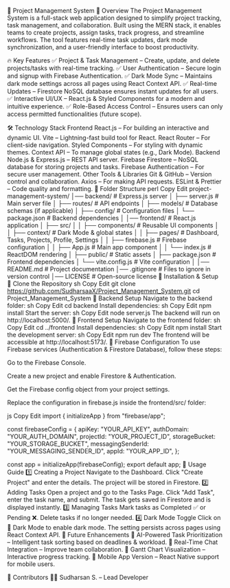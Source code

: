 📌 Project Management System 🚀 Overview The Project Management System is a full-stack web application designed to simplify project tracking, task management, and collaboration. Built using the MERN stack, it enables teams to create projects, assign tasks, track progress, and streamline workflows. The tool features real-time task updates, dark mode synchronization, and a user-friendly interface to boost productivity.

🔥 Key Features ✅ Project & Task Management – Create, update, and delete projects/tasks with real-time tracking. ✅ User Authentication – Secure login and signup with Firebase Authentication. ✅ Dark Mode Sync – Maintains dark mode settings across all pages using React Context API. ✅ Real-time Updates – Firestore NoSQL database ensures instant updates for all users. ✅ Interactive UI/UX – React.js & Styled Components for a modern and intuitive experience. ✅ Role-Based Access Control – Ensures users can only access permitted functionalities (future scope).

🛠️ Technology Stack Frontend React.js – For building an interactive and dynamic UI. Vite – Lightning-fast build tool for React. React Router – For client-side navigation. Styled Components – For styling with dynamic themes. Context API – To manage global states (e.g., Dark Mode). Backend Node.js & Express.js – REST API server. Firebase Firestore – NoSQL database for storing projects and tasks. Firebase Authentication – For secure user management. Other Tools & Libraries Git & GitHub – Version control and collaboration. Axios – For making API requests. ESLint & Prettier – Code quality and formatting. 📂 Folder Structure perl Copy Edit project-management-system/ │── backend/ # Express.js server │ ├── server.js # Main server file │ ├── routes/ # API endpoints │ ├── models/ # Database schemas (if applicable) │ ├── config/ # Configuration files │ └── package.json # Backend dependencies │ │── frontend/ # React.js application │ ├── src/ │ │ ├── components/ # Reusable UI components │ │ ├── context/ # Dark Mode & global states │ │ ├── pages/ # Dashboard, Tasks, Projects, Profile, Settings │ │ ├── firebase.js # Firebase configuration │ │ ├── App.js # Main app component │ │ └── index.js # ReactDOM rendering │ ├── public/ # Static assets │ ├── package.json # Frontend dependencies │ └── vite.config.js # Vite configuration │ │── README.md # Project documentation │── .gitignore # Files to ignore in version control │── LICENSE # Open-source license 🚀 Installation & Setup 🔹 Clone the Repository sh Copy Edit git clone https://github.com/SudharsaaX/Project_Management_System.git cd Project_Management_System 🔹 Backend Setup Navigate to the backend folder: sh Copy Edit cd backend Install dependencies: sh Copy Edit npm install Start the server: sh Copy Edit node server.js The backend will run on http://localhost:5000/. 🔹 Frontend Setup Navigate to the frontend folder: sh Copy Edit cd ../frontend Install dependencies: sh Copy Edit npm install Start the development server: sh Copy Edit npm run dev The frontend will be accessible at http://localhost:5173/. 📡 Firebase Configuration To use Firebase services (Authentication & Firestore Database), follow these steps:

Go to the Firebase Console.

Create a new project and enable Firestore & Authentication.

Get the Firebase config object from your project settings.

Replace the configuration in firebase.js inside the frontend/src/ folder:

js Copy Edit import { initializeApp } from "firebase/app";

const firebaseConfig = { apiKey: "YOUR_API_KEY", authDomain: "YOUR_AUTH_DOMAIN", projectId: "YOUR_PROJECT_ID", storageBucket: "YOUR_STORAGE_BUCKET", messagingSenderId: "YOUR_MESSAGING_SENDER_ID", appId: "YOUR_APP_ID", };

const app = initializeApp(firebaseConfig); export default app; 🚀 Usage Guide 1️⃣ Creating a Project Navigate to the Dashboard. Click "Create Project" and enter the details. The project will be stored in Firestore. 2️⃣ Adding Tasks Open a project and go to the Tasks Page. Click "Add Task", enter the task name, and submit. The task gets saved in Firestore and is displayed instantly. 3️⃣ Managing Tasks Mark tasks as Completed ✅ or Pending ❌. Delete tasks if no longer needed. 4️⃣ Dark Mode Toggle Click on 🌙 Dark Mode to enable dark mode. The setting persists across pages using React Context API. 📝 Future Enhancements 🚀 AI-Powered Task Prioritization – Intelligent task sorting based on deadlines & workload. 🚀 Real-Time Chat Integration – Improve team collaboration. 🚀 Gantt Chart Visualization – Interactive progress tracking. 🚀 Mobile App Version – React Native support for mobile users.

🤝 Contributors 👨‍💻 Sudharsan S. – Lead Developer
